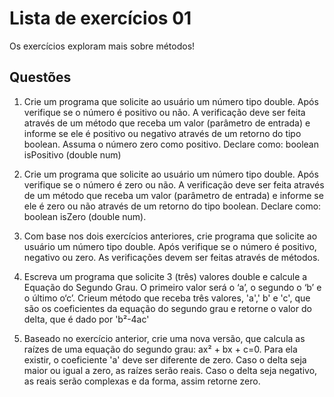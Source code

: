 # Lista de exercícios 01
Os exercícios exploram mais sobre métodos!

## Questões
1) Crie um programa que solicite ao usuário um número tipo double. Após verifique se o número é positivo ou não. A verificação deve ser feita através de um método que receba um valor (parâmetro de entrada) e informe se ele é positivo ou negativo através de um retorno do tipo boolean. Assuma o número zero como positivo. Declare como: boolean isPositivo (double num)

2) Crie um programa que solicite ao usuário um número tipo double. Após verifique se o número é zero ou não. A verificação deve ser feita através de um método que receba um valor (parâmetro de entrada) e informe se ele é zero ou não através de um retorno do tipo boolean. Declare como: boolean isZero (double num).

3) Com base nos dois exercícios anteriores, crie programa que solicite ao usuário um número tipo double. Após verifique se o número é positivo, negativo ou zero. As verificações devem ser feitas através de métodos.

4) Escreva um programa que solicite 3 (três) valores double e calcule a Equação do Segundo Grau. O primeiro valor será o ‘a’, o segundo o ‘b’ e o último o‘c’. Crieum método que receba três valores, 'a',' b' e 'c', que são os coeficientes da equação do segundo grau e retorne o valor do delta, que é dado por 'b²-4ac'

5) Baseado no exercício anterior, crie uma nova versão, que calcula as raízes de uma equação do segundo grau: ax² + bx + c=0. Para ela existir, o coeficiente 'a' deve ser diferente de zero. Caso o delta seja maior ou igual a zero, as raízes serão reais. Caso o delta seja negativo, as reais serão complexas e da forma, assim retorne zero.
